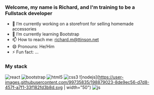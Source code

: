 ### Welcome, my name is Richard, and I'm training to be a Fullstack developer

- 🔭 I’m currently working on a storefront for selling homemade accessories
- 🌱 I’m currently learning Bootstrap
- 📫 How to reach me: richard.m@ttinson.net
- 😄 Pronouns: He/Him
- ⚡ Fun fact: ...


### My stack
![react](https://user-images.githubusercontent.com/99735835/198879004-002ab73a-a039-4df6-b81c-9ba05a50b82c.svg)
![bootstrap](https://user-images.githubusercontent.com/99735835/198878875-862a7ddc-498c-4c68-aa42-22e5bc61fb00.svg)
![html5](https://user-images.githubusercontent.com/99735835/198879016-17ab7434-3bfc-42e6-bc95-0c529422582f.svg)
![css3](https://user-images.githubusercontent.com/99735835/198879018-0b05e739-627f-4121-b85a-1c78df212482.svg)
![nodejs](https://user-images.githubusercontent.com/99735835/198879023-8de9ec56-d7d8-457f-a7f1-33f182fd3b8d.svg | width="50")
![js](https://user-images.githubusercontent.com/99735835/198879204-2f40804b-9b8b-4b1c-966b-1e5693326503.png)
